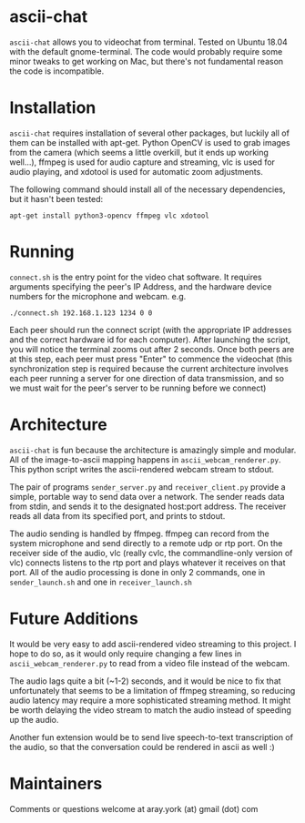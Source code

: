 # ascii-chat

`ascii-chat` allows you to videochat from terminal. Tested on Ubuntu 18.04 with the default
gnome-terminal. The code would probably require some minor tweaks to get working on Mac, but there's
not fundamental reason the code is incompatible. 

# Installation

`ascii-chat` requires installation of several other packages, but luckily all of them can be
installed with apt-get. Python OpenCV is used to grab images from the camera (which seems a little
overkill, but it ends up working well...), ffmpeg is used for audio capture and streaming, vlc is
used for audio playing, and xdotool is used for automatic zoom adjustments.

The following command should install all of the necessary dependencies, but it hasn't been tested:

```
apt-get install python3-opencv ffmpeg vlc xdotool
```

# Running

`connect.sh` is the entry point for the video chat software. It requires arguments specifying the
peer's IP Address, and the hardware device numbers for the microphone and webcam. e.g.
```
./connect.sh 192.168.1.123 1234 0 0
```

Each peer should run the connect script (with the appropriate IP addresses and the correct hardware
id for each computer). After launching the script, you will notice the terminal zooms out after 2
seconds. Once both peers are at this step, each peer must press "Enter" to commence the videochat
(this synchronization step is required because the current architecture involves each peer running a
server for one direction of data transmission, and so we must wait for the peer's server to be
running before we connect)

# Architecture

`ascii-chat` is fun because the architecture is amazingly simple and modular. All of the
image-to-ascii mapping happens in `ascii_webcam_renderer.py`. This python script writes the
ascii-rendered webcam stream to stdout. 

The pair of programs `sender_server.py` and `receiver_client.py` provide a simple, portable way to
send data over a network. The sender reads data from stdin, and sends it to the designated host:port
address. The receiver reads all data from its specified port, and prints to stdout. 

The audio sending is handled by ffmpeg. ffmpeg can record from the system microphone and send
directly to a remote udp or rtp port. On the receiver side of the audio, vlc (really cvlc, the
commandline-only version of vlc) connects listens to the rtp port and plays whatever it receives on
that port. All of the audio processing is done in only 2 commands, one in `sender_launch.sh` and one
in `receiver_launch.sh` 

# Future Additions

It would be very easy to add ascii-rendered video streaming to this project. I hope to do so, as it
would only require changing a few lines in `ascii_webcam_renderer.py` to read from a video file
instead of the webcam. 

The audio lags quite a bit (~1-2) seconds, and it would be nice to fix that unfortunately that seems
to be a limitation of ffmpeg streaming, so reducing audio latency may require a more sophisticated
streaming method. It might be worth delaying the video stream to match the audio instead of speeding
up the audio. 

Another fun extension would be to send live speech-to-text transcription of the audio, so that the
conversation could be rendered in ascii as well :)

# Maintainers

Comments or questions welcome at aray.york (at) gmail (dot) com
